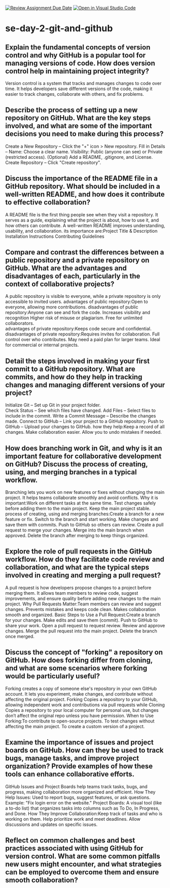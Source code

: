[![Review Assignment Due Date](https://classroom.github.com/assets/deadline-readme-button-22041afd0340ce965d47ae6ef1cefeee28c7c493a6346c4f15d667ab976d596c.svg)](https://classroom.github.com/a/8wgCKhpZ)
[![Open in Visual Studio Code](https://classroom.github.com/assets/open-in-vscode-2e0aaae1b6195c2367325f4f02e2d04e9abb55f0b24a779b69b11b9e10269abc.svg)](https://classroom.github.com/online_ide?assignment_repo_id=18417315&assignment_repo_type=AssignmentRepo)
# se-day-2-git-and-github
## Explain the fundamental concepts of version control and why GitHub is a popular tool for managing versions of code. How does version control help in maintaining project integrity?
Version control is a system that tracks and manages changes to code over time. It helps developers save different versions of the code, making it easier to track changes, collaborate with others, and fix problems.

## Describe the process of setting up a new repository on GitHub. What are the key steps involved, and what are some of the important decisions you need to make during this process?
Create a New Repository – Click the "+" icon > New repository.
Fill in Details –
Name: Choose a clear name.
Visibility: Public (anyone can see) or Private (restricted access).
(Optional) Add a README, .gitignore, and License.
Create Repository – Click "Create repository".
## Discuss the importance of the README file in a GitHub repository. What should be included in a well-written README, and how does it contribute to effective collaboration?
A README file is the first thing people see when they visit a repository. It serves as a guide, explaining what the project is about, how to use it, and how others can contribute. A well-written README improves understanding, usability, and collaboration.
its importance are:Project Title & Description 
                   Installation Instructions
                   Contributing Guidelines
## Compare and contrast the differences between a public repository and a private repository on GitHub. What are the advantages and disadvantages of each, particularly in the context of collaborative projects?
A public repository is visible to everyone, while a private repository is only accessible to invited users.
advantages of public repository:Open to everyone, allowing more contributions.               disadvantages of public repository:Anyone can see and fork the code.
                                Increases visibility and recognition                                                           Higher risk of misuse or plagiarism.
                               Free for unlimited collaborators.                             
advantages of private repository:Keeps code secure and confidential.                        disadvantages of private repository:Requires invites for collaboration.
                                 Full control over who contributes.                                                             May need a paid plan for larger teams.
                                 Ideal for commercial or internal projects.                             
## Detail the steps involved in making your first commit to a GitHub repository. What are commits, and how do they help in tracking changes and managing different versions of your project?
Initialize Git – Set up Git in your project folder.                                    
Check Status – See which files have changed.
Add Files – Select files to include in the commit.
Write a Commit Message – Describe the changes made.
Connect to GitHub – Link your project to a GitHub repository.
Push to GitHub – Upload your changes to GitHub.
how they help:Keep a record of all changes.
              Make collaboration easier.
              Allow you to undo mistakes if needed.
## How does branching work in Git, and why is it an important feature for collaborative development on GitHub? Discuss the process of creating, using, and merging branches in a typical workflow.
Branching lets you work on new features or fixes without changing the main project. It helps teams collaborate smoothly and avoid conflicts.
Why it is important:Work on different tasks at the same time.
                   Test changes safely before adding them to the main project.
                   Keep the main project stable.
 process of creating, using and merging branches:Create a branch for a new feature or fix.
                                                 Switch to the branch and start working.
                                                 Make changes and save them with commits.
                                                 Push to GitHub so others can review.
                                                 Create a pull request to merge your changes.
                                                 Merge into the main branch when approved.
                                                 Delete the branch after merging to keep things organized.          
## Explore the role of pull requests in the GitHub workflow. How do they facilitate code review and collaboration, and what are the typical steps involved in creating and merging a pull request?
A pull request is how developers propose changes to a project before merging them. It allows team members to review code, suggest improvements, and ensure quality before adding new changes to the main project.
Why Pull Requests Matter:Team members can review and suggest changes.
                         Prevents mistakes and keeps code clean.
                         Makes collaboration smooth and organized.
Basic Steps to Use a Pull Request:Create a branch for your changes.
                                  Make edits and save them (commit).
                                  Push to GitHub to share your work.
                                  Open a pull request to request review.
                                  Review and approve changes.
                                  Merge the pull request into the main project.
                                  Delete the branch once merged.                         
## Discuss the concept of "forking" a repository on GitHub. How does forking differ from cloning, and what are some scenarios where forking would be particularly useful?
Forking creates a copy of someone else's repository in your own GitHub account. It lets you experiment, make changes, and contribute without affecting the original project.
Forking Copies a repository to your GitHub, allowing independent work and contributions via pull requests while Cloning Copies a repository to your local computer for personal use, but changes don’t affect the original repo unless you have permission.
When to Use Forking:To contribute to open-source projects.
                    To test changes without affecting the main project.
                    To create a custom version of a project.
## Examine the importance of issues and project boards on GitHub. How can they be used to track bugs, manage tasks, and improve project organization? Provide examples of how these tools can enhance collaborative efforts.
GitHub Issues and Project Boards help teams track tasks, bugs, and progress, making collaboration more organized and efficient.
How They Help
Issues: Used to report bugs, suggest features, or ask questions. Example: "Fix login error on the website."
Project Boards: A visual tool (like a to-do list) that organizes tasks into columns such as To Do, In Progress, and Done.
How They Improve Collaboration:Keep track of tasks and who is working on them.
                               Help prioritize work and meet deadlines.
                               Allow discussions and updates on specific issues.










## Reflect on common challenges and best practices associated with using GitHub for version control. What are some common pitfalls new users might encounter, and what strategies can be employed to overcome them and ensure smooth collaboration?
